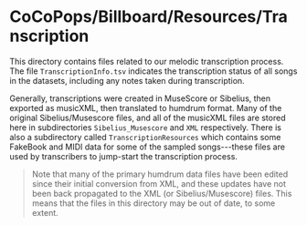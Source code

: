 # CoCoPops/Billboard/Resources/Transcription

This directory contains files related to our melodic transcription process.
The file `TranscriptionInfo.tsv` indicates the transcription status of all songs in the datasets, including any notes taken during transcription.

Generally, transcriptions were created in MuseScore or Sibelius, then exported as musicXML, then translated to humdrum format.
Many of the original Sibelius/Musescore files, and all of the musicXML files are stored here in subdirectories `Sibelius_Musescore` and `XML` respectively.
There is also a subdirectory called `TranscriptionResources` which contains some FakeBook and MIDI data for some of the sampled songs---these files are used by transcribers to jump-start the transcription process.

> Note that many of the primary humdrum data files have been edited since their initial conversion from XML, and these updates have not been back propagated to the XML (or Sibelius/Musescore) files.
> This means that the files in this directory may be out of date, to some extent.


